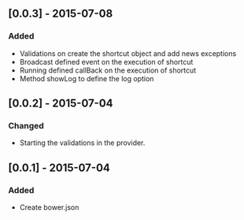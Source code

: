 
## [0.0.3] - 2015-07-08
### Added
- Validations on create the shortcut object and add news exceptions
- Broadcast defined event on the execution of shortcut
- Running defined callBack on the execution of shortcut
- Method showLog to define the log option

## [0.0.2] - 2015-07-04
### Changed
- Starting the validations in the provider. 

## [0.0.1] - 2015-07-04
### Added
- Create bower.json